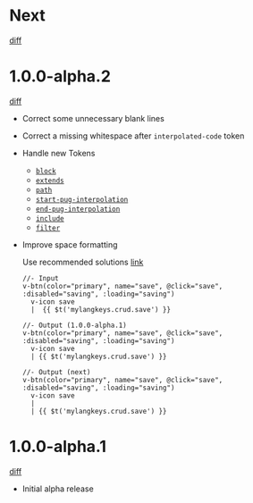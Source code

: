 # Next

[diff](https://github.com/Shinigami92/prettier-plugin-pug/compare/1.0.0-alpha.2...master)

# 1.0.0-alpha.2

[diff](https://github.com/Shinigami92/prettier-plugin-pug/compare/1.0.0-alpha.1...1.0.0-alpha.2)

-   Correct some unnecessary blank lines

-   Correct a missing whitespace after `interpolated-code` token

-   Handle new Tokens

    -   [`block`](https://pugjs.org/language/inheritance.html#block-append-prepend)
    -   [`extends`](https://pugjs.org/language/inheritance.html)
    -   [`path`](https://pugjs.org/language/inheritance.html)
    -   [`start-pug-interpolation`](https://pugjs.org/language/interpolation.html#tag-interpolation)
    -   [`end-pug-interpolation`](https://pugjs.org/language/interpolation.html#tag-interpolation)
    -   [`include`](https://pugjs.org/language/includes.html)
    -   [`filter`](https://pugjs.org/language/filters.html)

-   Improve space formatting

    Use recommended solutions [link](https://pugjs.org/language/plain-text.html#recommended-solutions)

    ```pug
    //- Input
    v-btn(color="primary", name="save", @click="save", :disabled="saving", :loading="saving")
      v-icon save
      |  {{ $t('mylangkeys.crud.save') }}

    //- Output (1.0.0-alpha.1)
    v-btn(color="primary", name="save", @click="save", :disabled="saving", :loading="saving")
      v-icon save
      | {{ $t('mylangkeys.crud.save') }}

    //- Output (next)
    v-btn(color="primary", name="save", @click="save", :disabled="saving", :loading="saving")
      v-icon save
      |
      | {{ $t('mylangkeys.crud.save') }}
    ```

# 1.0.0-alpha.1

[diff](https://github.com/Shinigami92/prettier-plugin-pug/compare/5fb671e3fbaa03be554c78f9be1ea53cfdadd78a...1.0.0-alpha.1)

-   Initial alpha release

